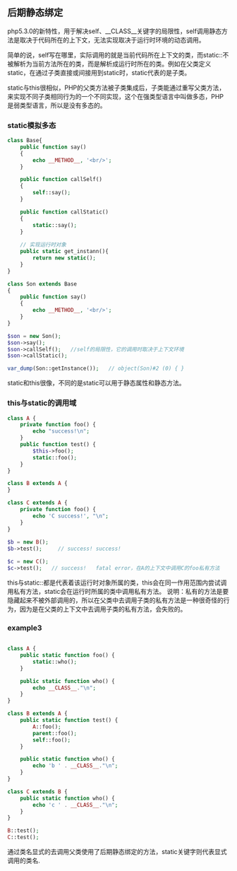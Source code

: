 ## 后期静态绑定
php5.3.0的新特性，用于解决self、__CLASS__关键字的局限性，self调用静态方法是取决于代码所在的上下文，无法实现取决于运行时环境的动态调用。

简单的说，self写在哪里，实际调用的就是当前代码所在上下文的类，而static::不被解析为当前方法所在的类，而是解析成运行时所在的类。例如在父类定义static，在通过子类直接或间接用到static时，static代表的是子类。

static与this很相似，PHP的父类方法被子类集成后，子类能通过重写父类方法，来实现不同子类相同行为的一个不同实现，这个在强类型语言中叫做多态，PHP是弱类型语言，所以是没有多态的。

### static模拟多态
```php
class Base{
	public function say()
	{
		echo __METHOD__, '<br/>';
	}

	public function callSelf()
	{
		self::say();
	}

	public function callStatic()
	{
		static::say();
	}
	
	// 实现运行时对象
	public static get_instann(){
		return new static();
	}
}

class Son extends Base
{
	public function say()
	{
		echo __METHOD__, '<br/>';
	}
}

$son = new Son();
$son->say();
$son->callSelf();	//self的局限性，它的调用时取决于上下文环境
$son->callStatic();

var_dump(Son::getInstance());	// object(Son)#2 (0) { }
```
static和this很像，不同的是static可以用于静态属性和静态方法。

### this与static的调用域
```php
class A {
    private function foo() {
        echo "success!\n";
    }
    public function test() {
        $this->foo();
        static::foo();
    }
}

class B extends A {
}

class C extends A {
    private function foo() {
        echo 'C success!', "\n";
    }
}
	
$b = new B();
$b->test();		// success! success!

$c = new C();
$c->test();   // success!	fatal error，在A的上下文中调用C的foo私有方法
```
this与static::都是代表着该运行时对象所属的类，this会在同一作用范围内尝试调用私有方法，static会在运行时所属的类中调用私有方法。
说明：私有的方法是要隐藏起来不被外部调用的，所以在父类中去调用子类的私有方法是一种很奇怪的行为，因为是在父类的上下文中去调用子类的私有方法，会失败的。

### example3
```php

class A {
    public static function foo() {
        static::who();
    }

    public static function who() {
        echo __CLASS__."\n";
    }
}

class B extends A {
    public static function test() {
        A::foo();
        parent::foo();
        self::foo();
    }

    public static function who() {
        echo 'b ' . __CLASS__."\n";
    }
}

class C extends B {
    public static function who() {
        echo 'c ' . __CLASS__."\n";
    }
}

B::test();
C::test();
```
通过类名显式的去调用父类使用了后期静态绑定的方法，static关键字则代表显式调用的类名.